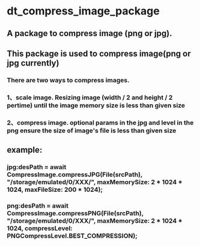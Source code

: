 # dt_compress_image_package

## A package to compress image (png or jpg).

## This package is used to compress image(png or jpg currently)
### There are two ways to compress images.
### 1、scale image. Resizing image (width / 2 and height / 2 pertime) until the image memory size is less than given size
### 2、compress image. optional params in the jpg and level in the png ensure the size of image's file is less than given size

## example:
### jpg:desPath = await CompressImage.compressJPG(File(srcPath), "/storage/emulated/0/XXX/", maxMemorySize: 2 * 1024 * 1024, maxFileSize: 200 * 1024);
### png:desPath = await CompressImage.compressPNG(File(srcPath), "/storage/emulated/0/XXX/", maxMemorySize: 2 * 1024 * 1024, compressLevel: PNGCompressLevel.BEST_COMPRESSION);

